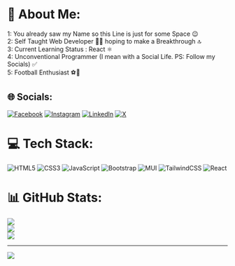 # 💫 About Me:
1: You already saw my Name so this Line is just for some Space 😉<br>2: Self Taught Web Developer 👨‍💻 hoping to make a Breakthrough 🔝<br>3: Current Learning Status : React ⚛<br>4: Unconventional Programmer (I mean with a Social Life. PS: Follow my Socials) ✅<br>5: Football Enthusiast ⚽🤍


## 🌐 Socials:
[![Facebook](https://img.shields.io/badge/Facebook-%231877F2.svg?logo=Facebook&logoColor=white)](https://facebook.com/iahmedabbas7) [![Instagram](https://img.shields.io/badge/Instagram-%23E4405F.svg?logo=Instagram&logoColor=white)](https://instagram.com/itxahmed7) [![LinkedIn](https://img.shields.io/badge/LinkedIn-%230077B5.svg?logo=linkedin&logoColor=white)](https://linkedin.com/in/www.linkedin.com/in/ahmed-abbas-0773a9306) [![X](https://img.shields.io/badge/X-black.svg?logo=X&logoColor=white)](https://x.com/@KyaYarAhmed) 

# 💻 Tech Stack:
![HTML5](https://img.shields.io/badge/html5-%23E34F26.svg?style=for-the-badge&logo=html5&logoColor=white) ![CSS3](https://img.shields.io/badge/css3-%231572B6.svg?style=for-the-badge&logo=css3&logoColor=white) ![JavaScript](https://img.shields.io/badge/javascript-%23323330.svg?style=for-the-badge&logo=javascript&logoColor=%23F7DF1E) ![Bootstrap](https://img.shields.io/badge/bootstrap-%238511FA.svg?style=for-the-badge&logo=bootstrap&logoColor=white) ![MUI](https://img.shields.io/badge/MUI-%230081CB.svg?style=for-the-badge&logo=mui&logoColor=white) ![TailwindCSS](https://img.shields.io/badge/tailwindcss-%2338B2AC.svg?style=for-the-badge&logo=tailwind-css&logoColor=white) ![React](https://img.shields.io/badge/react-%2320232a.svg?style=for-the-badge&logo=react&logoColor=%2361DAFB)
# 📊 GitHub Stats:
![](https://github-readme-stats.vercel.app/api?username=iAhmedAbbas7&theme=vue&hide_border=false&include_all_commits=true&count_private=false)<br/>
![](https://github-readme-streak-stats.herokuapp.com/?user=iAhmedAbbas7&theme=vue&hide_border=false)<br/>
![](https://github-readme-stats.vercel.app/api/top-langs/?username=iAhmedAbbas7&theme=vue&hide_border=false&include_all_commits=true&count_private=false&layout=compact)

---
[![](https://visitcount.itsvg.in/api?id=iAhmedAbbas7&icon=8&color=4)](https://visitcount.itsvg.in)
